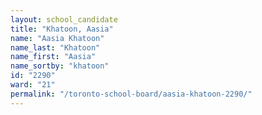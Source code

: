 ```yaml
---
layout: school_candidate
title: "Khatoon, Aasia"
name: "Aasia Khatoon"
name_last: "Khatoon"
name_first: "Aasia"
name_sortby: "khatoon"
id: "2290"
ward: "21"
permalink: "/toronto-school-board/aasia-khatoon-2290/"
---
```

